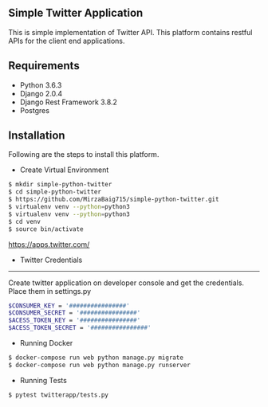 Simple Twitter Application
----------------------------
This is simple implementation of Twitter API.
This platform contains restful APIs for the client end applications.

Requirements
------------

- Python 3.6.3
- Django 2.0.4
- Django Rest Framework 3.8.2
- Postgres

Installation
------------
Following are the steps to install this platform.

- Create Virtual Environment
```sh
$ mkdir simple-python-twitter
$ cd simple-python-twitter
$ https://github.com/MirzaBaig715/simple-python-twitter.git
$ virtualenv venv --python=python3
$ virtualenv venv --python=python3
$ cd venv
$ source bin/activate
```
https://apps.twitter.com/

- Twitter Credentials
---------------------
Create twitter application on developer console and get the credentials.
Place them in settings.py

```sh
$CONSUMER_KEY = '################'
$CONSUMER_SECRET = '################'
$ACESS_TOKEN_KEY = '################'
$ACESS_TOKEN_SECRET = '################'
```
- Running Docker
```sh
$ docker-compose run web python manage.py migrate
$ docker-compose run web python manage.py runserver

```
- Running Tests
```sh
$ pytest twitterapp/tests.py

```